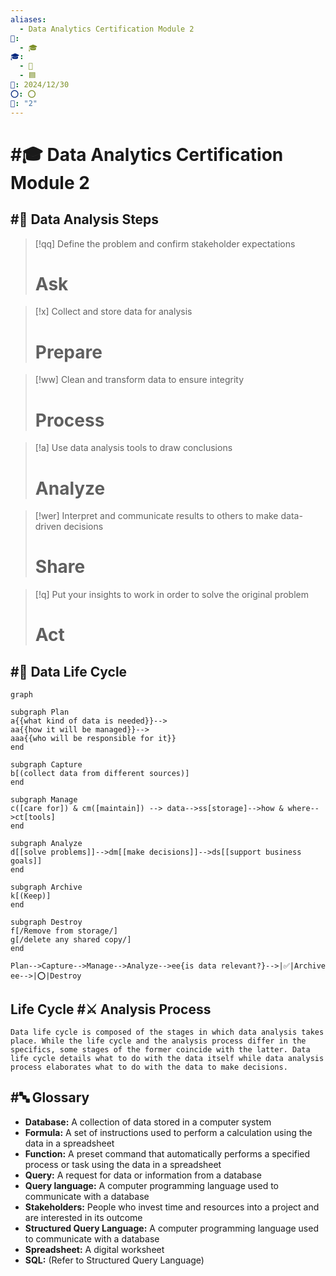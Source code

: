 ```yaml
---
aliases:
  - Data Analytics Certification Module 2
📁:
  - 🎓
🎓:
  - 🔢
  - 🟦
📅: 2024/12/30
⭕: ⭕
🔢: "2"
---
```

# #🎓 Data Analytics Certification Module 2

## #🔢 Data Analysis Steps

> [!qq] Define the problem and confirm stakeholder expectations
> # Ask

> [!x] Collect and store data for analysis
> # Prepare

> [!ww] Clean and transform data to ensure integrity
> # Process

> [!a] Use data analysis tools to draw conclusions
> # Analyze

> [!wer] Interpret and communicate results to others to make data-driven decisions
> # Share

> [!q] Put your insights to work in order to solve the original problem
> # Act

## #🔀 Data Life Cycle

```mermaid
graph

subgraph Plan
a{{what kind of data is needed}}-->
aa{{how it will be managed}}-->
aaa{{who will be responsible for it}}
end

subgraph Capture
b[(collect data from different sources)]
end

subgraph Manage
c([care for]) & cm([maintain]) --> data-->ss[storage]-->how & where-->ct[tools]
end

subgraph Analyze
d[[solve problems]]-->dm[[make decisions]]-->ds[[support business goals]]
end

subgraph Archive
k[(Keep)]
end

subgraph Destroy
f[/Remove from storage/]
g[/delete any shared copy/]
end

Plan-->Capture-->Manage-->Analyze-->ee{is data relevant?}-->|✅|Archive
ee-->|⭕|Destroy
```

## Life Cycle #⚔️ Analysis Process

```
Data life cycle is composed of the stages in which data analysis takes place. While the life cycle and the analysis process differ in the specifics, some stages of the former coincide with the latter. Data life cycle details what to do with the data itself while data analysis process elaborates what to do with the data to make decisions.
```

## #🔤 Glossary

- **Database:** A collection of data stored in a computer system
- **Formula:** A set of instructions used to perform a calculation using the data in a spreadsheet
- **Function:** A preset command that automatically performs a specified process or task using the data in a spreadsheet
- **Query:** A request for data or information from a database
- **Query language:** A computer programming language used to communicate with a database
- **Stakeholders:** People who invest time and resources into a project and are interested in its outcome
- **Structured Query Language:** A computer programming language used to communicate with a database
- **Spreadsheet:** A digital worksheet
- **SQL:** (Refer to Structured Query Language)